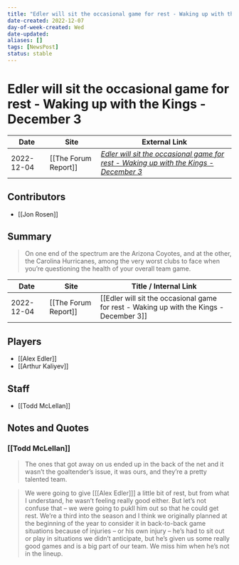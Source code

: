 ```yaml
---
title: "Edler will sit the occasional game for rest - Waking up with the Kings - December 3"
date-created: 2022-12-07
day-of-week-created: Wed
date-updated: 
aliases: []
tags: [NewsPost]
status: stable
---
```


# Edler will sit the occasional game for rest - Waking up with the Kings - December 3

| Date       | Site                 | External Link                                                                                                                                                                                        |
| ---------- | -------------------- | ---------------------------------------------------------------------------------------------------------------------------------------------------------------------------------------------------- |
| 2022-12-04 | [[The Forum Report]] | [*Edler will sit the occasional game for rest - Waking up with the Kings - December 3*](https://theforumreport.com/edler-will-sit-the-occasional-game-for-rest-waking-up-with-the-kings-december-3/) |

## Contributors
- [[Jon Rosen]]

## Summary
> On one end of the spectrum are the Arizona Coyotes, and at the other, the Carolina Hurricanes, among the very worst clubs to face when you’re questioning the health of your overall team game.

| Date       | Site                 | Title / Internal Link                                                                   |
| ---------- | -------------------- | --------------------------------------------------------------------------------------- |
| 2022-12-04 | [[The Forum Report]] | [[Edler will sit the occasional game for rest - Waking up with the Kings - December 3]] |

## Players
- [[Alex Edler]]
- [[Arthur Kaliyev]]

## Staff
- [[Todd McLellan]]

## Notes and Quotes
### [[Todd McLellan]]
> The ones that got away on us ended up in the back of the net and it wasn’t the goaltender’s issue, it was ours, and they’re a pretty talented team. 

> We were going to give \[[[Alex Edler]]] a little bit of rest, but from what I understand, he wasn’t feeling really good either. But let’s not confuse that – we were going to pukll him out so that he could get rest.
> We’re a third into the season and I think we originally planned at the beginning of the year to consider it in back-to-back game situations because of injuries – or his own injury – he’s had to sit out or play in situations we didn’t anticipate, but he’s given us some really good games and is a big part of our team. We miss him when he’s not in the lineup.



